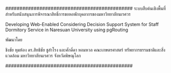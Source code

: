 ﻿#############################################
ระบบสืบค้นเชิงพื้นที่สำหรับสนับสนุนการพิจารณาสิทธิ์การขอหอพักบุคลากรของมหาวิทยาลัยนเรศวร

Developing Web-Enabled Considering Decision Support System for Staff Dormitory Service in Naresuan University using pgRouting

พัฒนาโดย

ชิงชัย หุมห้อง ดร.สิทธิชัย ชูสำโรง และศักดิ์ดา หอมหวล 
คณะเกษตรศาสตร์ ทรัพยากรธรรมชาติและสิ่งแวดล้อม 
มหาวิทยาลัยนเรศวร จังหวัดพิษณุโลก



#############################################